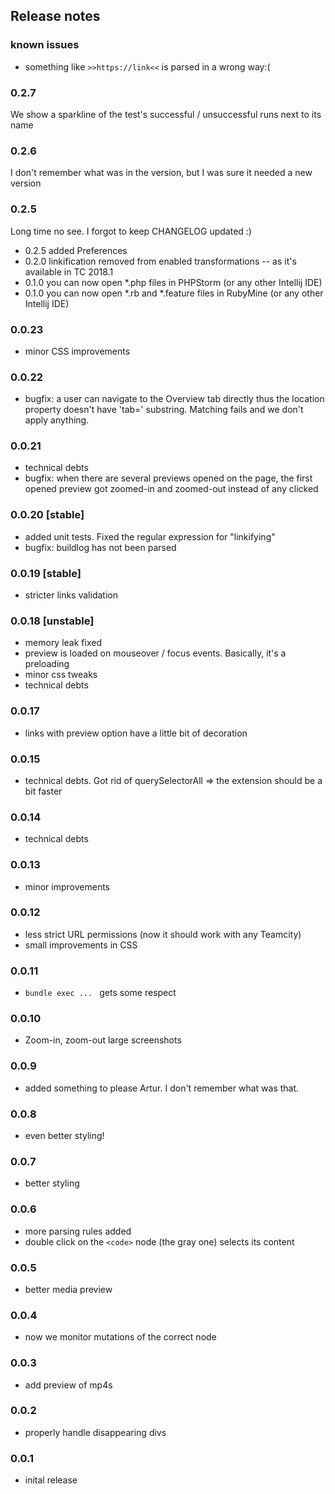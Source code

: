 

## Release notes

### known issues

* something like `>>https://link<<` is parsed in a wrong way:(

### 0.2.7

We show a sparkline of the test's successful / unsuccessful runs next to its name

### 0.2.6

I don't remember what was in the version, but I was sure it needed a new version

### 0.2.5

Long time no see. I forgot to keep CHANGELOG updated :)

* 0.2.5 added Preferences
* 0.2.0 linkification removed from enabled transformations -- as it's available in TC 2018.1
* 0.1.0 you can now open \*.php files in PHPStorm (or any other Intellij IDE)
* 0.1.0 you can now open \*.rb and \*.feature files in RubyMine (or any other Intellij IDE)


### 0.0.23

* minor CSS improvements

### 0.0.22

* bugfix: a user can navigate to the Overview tab directly thus the location property doesn't have 'tab=' substring. Matching fails and we don't apply anything.

### 0.0.21 

* technical debts
* bugfix: when there are several previews opened on the page, the first opened preview got zoomed-in and zoomed-out instead of any clicked 

### 0.0.20 [stable]

* added unit tests. Fixed the regular expression for "linkifying"
* bugfix: buildlog has not been parsed

### 0.0.19 [stable]

* stricter links validation

### 0.0.18 [unstable]

* memory leak fixed
* preview is loaded on mouseover / focus events. Basically, it's a preloading
* minor css tweaks
* technical debts

### 0.0.17

* links with preview option have a little bit of decoration

### 0.0.15

* technical debts. Got rid of querySelectorAll => the extension should be a bit faster

### 0.0.14

* technical debts

### 0.0.13

* minor improvements

### 0.0.12

* less strict URL permissions (now it should work with any Teamcity)
* small improvements in CSS

### 0.0.11

* `bundle exec ... ` gets some respect

### 0.0.10

* Zoom-in, zoom-out large screenshots

### 0.0.9

* added something to please Artur. I don't remember what was that.

### 0.0.8

* even better styling!

### 0.0.7

*  better styling

### 0.0.6

* more parsing rules added
* double click on the `<code>` node (the gray one) selects its content

### 0.0.5

* better media preview

### 0.0.4

* now we monitor mutations of the correct node

### 0.0.3

* add preview of mp4s

### 0.0.2

* properly handle disappearing divs

### 0.0.1

* inital release
